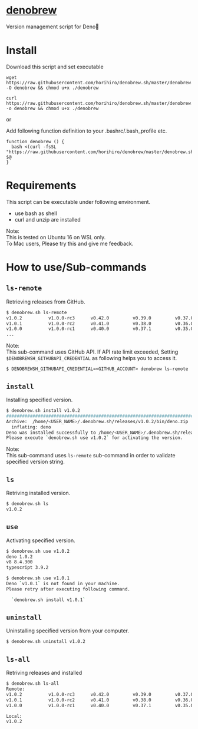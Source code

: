 # [denobrew](https://raw.githubusercontent.com/horihiro/denobrew/master/denobrew.sh)
Version management script for Deno🦕

# Install
Download this script and set executable 
```
wget https://raw.githubusercontent.com/horihiro/denobrew.sh/master/denobrew.sh -O denobrew && chmod u+x ./denobrew

curl https://raw.githubusercontent.com/horihiro/denobrew.sh/master/denobrew.sh -o denobrew && chmod u+x ./denobrew
```

or 

Add following function definition to your .bashrc/.bash_profile etc.

```bashrc
function denobrew () {
  bash <(curl -fsSL "https://raw.githubusercontent.com/horihiro/denobrew/master/denobrew.sh") $@
}
```
# Requirements
This script can be executable under following environment.

  - use bash as shell
  - curl and unzip are installed

Note:<br>
This is tested on Ubuntu 16 on WSL only.<br>
To Mac users, Please try this and give me feedback.

# How to use/Sub-commands
## `ls-remote`
Retrieving releases from GitHub.

```bash
$ denobrew.sh ls-remote
v1.0.2          v1.0.0-rc3      v0.42.0         v0.39.0         v0.37.0         v0.34.0         v0.31.0         v0.28.1         v0.26.0         v0.23.0
v1.0.1          v1.0.0-rc2      v0.41.0         v0.38.0         v0.36.0         v0.33.0         v0.30.0         v0.28.0         v0.25.0         v0.22.0
v1.0.0          v1.0.0-rc1      v0.40.0         v0.37.1         v0.35.0         v0.32.0         v0.29.0         v0.27.0         v0.24.0         v0.21.0
...
```

Note:<br>
This sub-command uses GitHub API.
If API rate limit exceeded, Setting `$DENOBREWSH_GITHUBAPI_CREDENTIAL`  as following helps you to access it.

```
$ DENOBREWSH_GITHUBAPI_CREDENTIAL=<GITHUB_ACCOUNT> denobrew ls-remote
```

## `install`
Installing specified version.

```bash
$ denobrew.sh install v1.0.2
######################################################################## 100.0%
Archive:  /home/<USER_NAME>/.denobrew.sh/releases/v1.0.2/bin/deno.zip
  inflating: deno
Deno was installed successfully to /home/<USER_NAME>/.denobrew.sh/releases/v1.0.2/bin/deno
Please execute `denobrew.sh use v1.0.2` for activating the version.
```

Note:<br>
This sub-command uses `ls-remote` sub-command in order to validate specified version string.

## `ls`
Retriving installed version.

```bash
$ denobrew.sh ls
v1.0.2
```

## `use`
Activating specified version.

```bash
$ denobrew.sh use v1.0.2
deno 1.0.2
v8 8.4.300
typescript 3.9.2
```


```bash
$ denobrew.sh use v1.0.1
Deno `v1.0.1` is not found in your machine.
Please retry after executing following command.

  `denobrew.sh install v1.0.1`
```

## `uninstall`
Uninstalling specified version from your computer.

```bash
$ denobrew.sh uninstall v1.0.2
```
## `ls-all`
Retriving releases and installed

```bash
$ denobrew.sh ls-all
Remote:
v1.0.2          v1.0.0-rc3      v0.42.0         v0.39.0         v0.37.0         v0.34.0         v0.31.0         v0.28.1         v0.26.0         v0.23.0
v1.0.1          v1.0.0-rc2      v0.41.0         v0.38.0         v0.36.0         v0.33.0         v0.30.0         v0.28.0         v0.25.0         v0.22.0
v1.0.0          v1.0.0-rc1      v0.40.0         v0.37.1         v0.35.0         v0.32.0         v0.29.0         v0.27.0         v0.24.0         v0.21.0

Local:
v1.0.2
```
